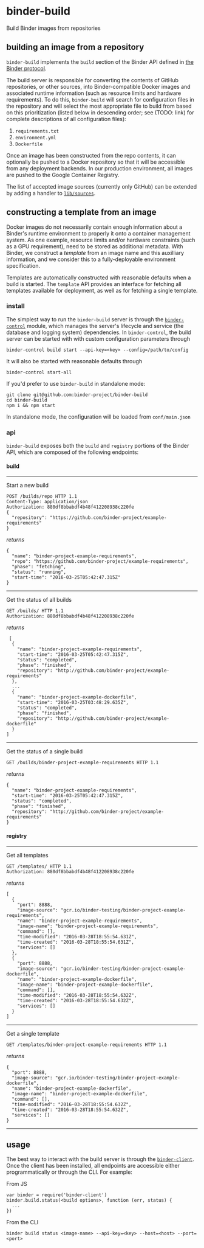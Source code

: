 # binder-build
Build Binder images from repositories

## building an image from a repository

`binder-build` implements the `build` section of the Binder API defined in [the Binder
protocol](http://github.com/binder-project/binder-protocol/blob/master/index.js).

The build server is responsible for converting the contents of GitHub repositories, or other
sources, into Binder-compatible Docker images and associated runtime information (such as resource
limits and hardware requirements). To do this, `binder-build` will search for configuration files in
the repository and will select the most appropriate file to build from based on this prioritization
(listed below in descending order; see (TODO: link) for complete descriptions of all configuration files):
  1. `requirements.txt`
  2. `environment.yml`
  3. `Dockerfile`

Once an image has been constructed from the repo contents, it can optionally be pushed to a Docker
repository so that it will be accessible from any deployment backends. In our production
environment, all images are pushed to the Google Container Registry.

The list of accepted image sources (currently only GitHub) can be extended by adding a handler to
[`lib/sources`](lib/sources).

## constructing a template from an image

Docker images do not necessarily contain enough information about a Binder's runtime environment
to properly it onto a container management system. As one example, resource limits and/or hardware
constraints (such as a GPU requirement), need to be stored as additional metadata. With Binder,
we construct a *template* from an image name and this auxilliary information, and we consider this to
a fully-deployable environment specification.

Templates are automatically constructed with reasonable defaults when a build is started. The `template` API 
provides an interface for fetching all templates available for deployment, as well as for fetching a single template.

### install

The simplest way to run the `binder-build` server is through the
[`binder-control`](https://github.com/binder-project/binder-control) module, which
manages the server's lifecycle and service (the database and logging system) dependencies. In
`binder-control`, the build server can be started with with custom configuration parameters through
```
binder-control build start --api-key=<key> --config=/path/to/config
```

It will also be started with reasonable defaults through
```
binder-control start-all
```

If you'd prefer to use `binder-build` in standalone mode:
```
git clone git@github.com:binder-project/binder-build
cd binder-build
npm i && npm start
```

In standalone mode, the configuration will be loaded from `conf/main.json`

### api

`binder-build` exposes both the `build` and `registry` portions of the Binder API, which are
composed of the following endpoints:

#### build

-----------------------------

Start a new build

```
POST /builds/repo HTTP 1.1
Content-Type: application/json
Authorization: 880df8bbabdf4b48f412208938c220fe
{
  "repository": "https://github.com/binder-project/example-requirements"
}

```
*returns*
```
{
  "name": "binder-project-example-requirements",
  "repo": "https://github.com/binder-project/example-requirements",
  "phase": "fetching",
  "status": "running",
  "start-time": "2016-03-25T05:42:47.315Z"
}
```

--------------------------------

Get the status of all builds
```
GET /builds/ HTTP 1.1
Authorization: 880df8bbabdf4b48f412208938c220fe
```

*returns*

```
 [
  {
    "name": "binder-project-example-requirements",
    "start-time": "2016-03-25T05:42:47.315Z",
    "status": "completed",
    "phase": "finished",
    "repository": "http://github.com/binder-project/example-requirements"
  },
  ...
  {
    "name": "binder-project-example-dockerfile",
    "start-time": "2016-03-25T03:48:29.635Z",
    "status": "completed",
    "phase": "finished",
    "repository": "http://github.com/binder-project/example-dockerfile"
  }
]
```

-------------------------------------

Get the status of a single build
```
GET /builds/binder-project-example-requirements HTTP 1.1
```

*returns*

```
{
  "name": "binder-project-example-requirements",
  "start-time": "2016-03-25T05:42:47.315Z",
  "status": "completed",
  "phase": "finished",
  "repository": "http://github.com/binder-project/example-requirements"
}
```

#### registry

-------------------------------

Get all templates

```
GET /templates/ HTTP 1.1
Authorization: 880df8bbabdf4b48f412208938c220fe
```

*returns*

```
[
  {
    "port": 8888,
    "image-source": "gcr.io/binder-testing/binder-project-example-requirements",
    "name": "binder-project-example-requirements",
    "image-name": "binder-project-example-requirements",
    "command": [],
    "time-modified": "2016-03-28T18:55:54.631Z",
    "time-created": "2016-03-28T18:55:54.631Z",
    "services": []
  },
  {
    "port": 8888,
    "image-source": "gcr.io/binder-testing/binder-project-example-dockerfile",
    "name": "binder-project-example-dockerfile",
    "image-name": "binder-project-example-dockerfile",
    "command": [],
    "time-modified": "2016-03-28T18:55:54.632Z",
    "time-created": "2016-03-28T18:55:54.632Z",
    "services": []
  }
]
```

----------------------------

Get a single template

```
GET /templates/binder-project-example-requirements HTTP 1.1
```

*returns*

```
{
  "port": 8888,
  "image-source": "gcr.io/binder-testing/binder-project-example-dockerfile",
  "name": "binder-project-example-dockerfile",
  "image-name": "binder-project-example-dockerfile",
  "command": [],
  "time-modified": "2016-03-28T18:55:54.632Z",
  "time-created": "2016-03-28T18:55:54.632Z",
  "services": []
}
```
---------------------------------------------

## usage

The best way to interact with the build server is through the
[`binder-client`](http://github.com/binder-project/binder-client). Once the client has been
installed, all endpoints are accessible either programmatically or through the CLI. For example:

From JS
```
var binder = require('binder-client')
binder.build.status(<build options>, function (err, status) {
  ...
})
```

From the CLI
```
binder build status <image-name> --api-key=<key> --host=<host> --port=<port>
```
